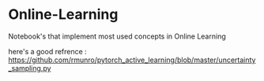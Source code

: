 # Online-Learning
Notebook's that implement most used concepts in Online Learning

here's a good refrence : https://github.com/rmunro/pytorch_active_learning/blob/master/uncertainty_sampling.py
